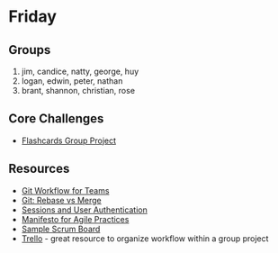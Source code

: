 # Friday

## Groups
1. jim, candice, natty, george, huy
2. logan, edwin, peter, nathan
3. brant, shannon, christian, rose

## Core Challenges
- [Flashcards Group
Project](../../../../web-flash-cards-1-multiple-decks-challenge)

## Resources
- [Git Workflow for Teams](https://gist.github.com/mikelikesbikes/ccbf4c7fd90e647138c6)
- [Git: Rebase vs Merge](http://gitguru.com/2009/02/03/rebase-v-merge-in-git/)
- [Sessions and User Authentication](https://talks.devbootcamp.com/sessions-and-user-authentication) 
- [Manifesto for Agile Practices](http://agilemanifesto.org/)
- [Sample Scrum Board](http://amareshv.files.wordpress.com/2011/03/fairydustboard_20110324.jpg)
- [Trello](https://trello.com/) - great resource to organize workflow within a group project
